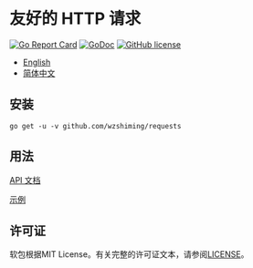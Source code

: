 # 友好的 HTTP 请求

[![Go Report Card](https://goreportcard.com/badge/github.com/wzshiming/requests)](https://goreportcard.com/report/github.com/wzshiming/requests)
[![GoDoc](https://godoc.org/github.com/wzshiming/requests?status.svg)](https://godoc.org/github.com/wzshiming/requests)
[![GitHub license](https://img.shields.io/github/license/wzshiming/requests.svg)](https://github.com/wzshiming/requests/blob/master/LICENSE)

- [English](https://github.com/wzshiming/requests/blob/master/README.md)
- [简体中文](https://github.com/wzshiming/requests/blob/master/README_cn.md)

## 安装

``` shell
go get -u -v github.com/wzshiming/requests
```

## 用法

[API 文档](https://godoc.org/github.com/wzshiming/requests)

[示例](https://godoc.org/github.com/wzshiming/translate)

## 许可证

软包根据MIT License。有关完整的许可证文本，请参阅[LICENSE](https://github.com/wzshiming/requests/blob/master/LICENSE)。